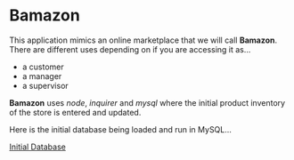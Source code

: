 # Bamazon

This application mimics an online marketplace that we will call **Bamazon**.  
There are different uses depending on if you are accessing it as...

+ a customer
+ a manager
+ a supervisor

**Bamazon** uses *node*, *inquirer* and *mysql* where the initial product inventory of the store is entered and updated.

Here is the initial database being loaded and run in MySQL...

[Initial Database](https://www.screencast.com/t/t5woaWcyrq0a)

